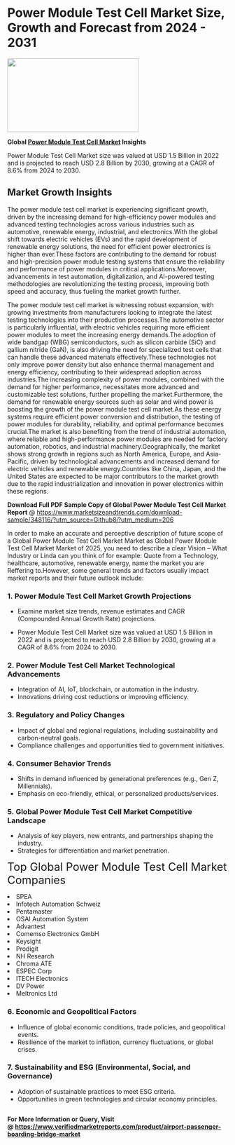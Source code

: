 <H1>Power Module Test Cell Market Size, Growth and Forecast from 2024 - 2031</H1><img class="aligncenter size-medium wp-image-584254" src="https://thirdeyenews.in/wp-content/uploads/2024/09/Global-Market-Research-300x168.jpeg" alt="" width="300" height="168" /><p><strong>Global&nbsp;<a href="https://www.marketsizeandtrends.com/download-sample/348116/?utm_source=Github8j?utm_medium=206">Power Module Test Cell Market</a> Insights</strong></p><p>Power Module Test Cell Market size was valued at USD 1.5 Billion in 2022 and is projected to reach USD 2.8 Billion by 2030, growing at a CAGR of 8.6% from 2024 to 2030.</p><p><h2>Market Growth Insights</h2> <p>The power module test cell market is experiencing significant growth, driven by the increasing demand for high-efficiency power modules and advanced testing technologies across various industries such as automotive, renewable energy, industrial, and electronics.With the global shift towards electric vehicles (EVs) and the rapid development of renewable energy solutions, the need for efficient power electronics is higher than ever.These factors are contributing to the demand for robust and high-precision power module testing systems that ensure the reliability and performance of power modules in critical applications.Moreover, advancements in test automation, digitalization, and AI-powered testing methodologies are revolutionizing the testing process, improving both speed and accuracy, thus fueling the market growth further.</p> <p>The power module test cell market is witnessing robust expansion, with growing investments from manufacturers looking to integrate the latest testing technologies into their production processes.The automotive sector is particularly influential, with electric vehicles requiring more efficient power modules to meet the increasing energy demands.The adoption of wide bandgap (WBG) semiconductors, such as silicon carbide (SiC) and gallium nitride (GaN), is also driving the need for specialized test cells that can handle these advanced materials effectively.These technologies not only improve power density but also enhance thermal management and energy efficiency, contributing to their widespread adoption across industries.The increasing complexity of power modules, combined with the demand for higher performance, necessitates more advanced and customizable test solutions, further propelling the market.Furthermore, the demand for renewable energy sources such as solar and wind power is boosting the growth of the power module test cell market.As these energy systems require efficient power conversion and distribution, the testing of power modules for durability, reliability, and optimal performance becomes crucial.The market is also benefiting from the trend of industrial automation, where reliable and high-performance power modules are needed for factory automation, robotics, and industrial machinery.Geographically, the market shows strong growth in regions such as North America, Europe, and Asia-Pacific, driven by technological advancements and increased demand for electric vehicles and renewable energy.Countries like China, Japan, and the United States are expected to be major contributors to the market growth due to the rapid industrialization and innovation in power electronics within these regions.<p><span class=""><strong>Download Full PDF Sample Copy of Global Power Module Test Cell Market Report</strong> @ <a href="https://www.marketsizeandtrends.com/download-sample/348116/?utm_source=Github8j?utm_medium=206" target="_blank">https://www.marketsizeandtrends.com/download-sample/348116/?utm_source=Github8j?utm_medium=206</a></span></p><p>In order to make an accurate and perceptive description of future scope of a Global&nbsp;Power Module Test Cell Market Market as Global&nbsp;Power Module Test Cell Market Market of 2025, you need to describe a clear Vision &ndash; What Industry or Linda can you think of for example: Quote from a Technology, healthcare, automotive, renewable energy, name the market you are Reffering to.However, some general trends and factors usually impact market reports and their future outlook include:</p><h3>1.&nbsp;<strong>Power Module Test Cell Market Growth Projections</strong></h3><ul><li>Examine market size trends, revenue estimates and CAGR (Compounded Annual Growth Rate) projections.</li><li><p>Power Module Test Cell Market size was valued at USD 1.5 Billion in 2022 and is projected to reach USD 2.8 Billion by 2030, growing at a CAGR of 8.6% from 2024 to 2030.</p></li></ul><h3>2.&nbsp;<strong>Power Module Test Cell Market Technological Advancements</strong></h3><ul><li>Integration of AI, IoT, blockchain, or automation in the industry.</li><li>Innovations driving cost reductions or improving efficiency.</li></ul><h3>3.&nbsp;<strong>Regulatory and Policy Changes</strong></h3><ul><li>Impact of global and regional regulations, including sustainability and carbon-neutral goals.</li><li>Compliance challenges and opportunities tied to government initiatives.</li></ul><h3>4.&nbsp;<strong>Consumer Behavior Trends</strong></h3><ul><li>Shifts in demand influenced by generational preferences (e.g., Gen Z, Millennials).</li><li>Emphasis on eco-friendly, ethical, or personalized products/services.</li></ul><h3>5.&nbsp;<strong>Global Power Module Test Cell Market Competitive Landscape</strong></h3><ul><li>Analysis of key players, new entrants, and partnerships shaping the industry.</li><li>Strategies for differentiation and market penetration.</li></ul><p data-pm-slice="1 1 []"><span style="color: inherit; font-family: inherit; font-size: 25px;">Top Global Power Module Test Cell Market Companies</span></p><div class="" data-test-id=""><p><li>SPEA</li><li> Infotech Automation Schweiz</li><li> Pentamaster</li><li> OSAI Automation System</li><li> Advantest</li><li> Comemso Electronics GmbH</li><li> Keysight</li><li> Prodigit</li><li> NH Research</li><li> Chroma ATE</li><li> ESPEC Corp</li><li> ITECH Electronics</li><li> DV Power</li><li> Meltronics Ltd</li></p></div><h3>6.&nbsp;<strong>Economic and Geopolitical Factors</strong></h3><ul><li>Influence of global economic conditions, trade policies, and geopolitical events.</li><li>Resilience of the market to inflation, currency fluctuations, or global crises.</li></ul><h3>7.&nbsp;<strong>Sustainability and ESG (Environmental, Social, and Governance)</strong></h3><ul><li>Adoption of sustainable practices to meet ESG criteria.</li><li>Opportunities in green technologies and circular economy principles.</li></ul><h2><strong style="font-size: 14px;">For More Information or Query, Visit @&nbsp;</strong><a style="background-color: #ffffff; font-size: 14px;" href="https://www.marketsizeandtrends.com/report/power-module-test-cell-market/" target="_blank">https://www.verifiedmarketreports.com/product/airport-passenger-boarding-bridge-market</a></h2>